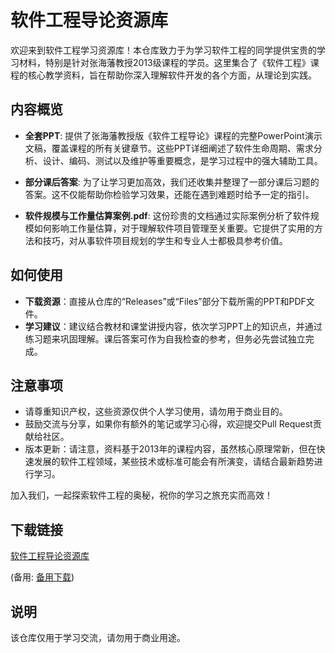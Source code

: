 # 软件工程导论资源库

欢迎来到软件工程学习资源库！本仓库致力于为学习软件工程的同学提供宝贵的学习材料，特别是针对张海藩教授2013级课程的学员。这里集合了《软件工程》课程的核心教学资料，旨在帮助你深入理解软件开发的各个方面，从理论到实践。

## 内容概览

- **全套PPT**: 提供了张海藩教授版《软件工程导论》课程的完整PowerPoint演示文稿，覆盖课程的所有关键章节。这些PPT详细阐述了软件生命周期、需求分析、设计、编码、测试以及维护等重要概念，是学习过程中的强大辅助工具。

- **部分课后答案**: 为了让学习更加高效，我们还收集并整理了一部分课后习题的答案。这不仅能帮助你检验学习效果，还能在遇到难题时给予一定的指引。

- **软件规模与工作量估算案例.pdf**: 这份珍贵的文档通过实际案例分析了软件规模如何影响工作量估算，对于理解软件项目管理至关重要。它提供了实用的方法和技巧，对从事软件项目规划的学生和专业人士都极具参考价值。

## 如何使用

- **下载资源**：直接从仓库的“Releases”或“Files”部分下载所需的PPT和PDF文件。
- **学习建议**：建议结合教材和课堂讲授内容，依次学习PPT上的知识点，并通过练习题来巩固理解。课后答案可作为自我检查的参考，但务必先尝试独立完成。
  
## 注意事项

- 请尊重知识产权，这些资源仅供个人学习使用，请勿用于商业目的。
- 鼓励交流与分享，如果你有额外的笔记或学习心得，欢迎提交Pull Request贡献给社区。
- 版本更新：请注意，资料基于2013年的课程内容，虽然核心原理常新，但在快速发展的软件工程领域，某些技术或标准可能会有所演变，请结合最新趋势进行学习。

加入我们，一起探索软件工程的奥秘，祝你的学习之旅充实而高效！

## 下载链接
[软件工程导论资源库](https://pan.quark.cn/s/36e4ffed1d07) 

(备用: [备用下载](https://pan.baidu.com/s/1nEyK6eKX0N32AteT-DqSgQ?pwd=1234))

## 说明

该仓库仅用于学习交流，请勿用于商业用途。
